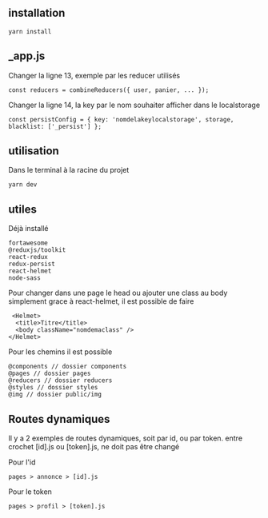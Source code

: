 ## installation
```
yarn install
```

## _app.js
Changer la ligne 13, exemple par les reducer utilisés
```
const reducers = combineReducers({ user, panier, ... });
```

Changer la ligne 14, la key par le nom souhaiter afficher dans le localstorage
```
const persistConfig = { key: 'nomdelakeylocalstorage', storage, blacklist: ['_persist'] };
```

## utilisation
Dans le terminal à la racine du projet
```
yarn dev
```

## utiles
Déjà installé
```
fortawesome
@reduxjs/toolkit
react-redux
redux-persist
react-helmet
node-sass
```

Pour changer dans une page le head ou ajouter une class au body simplement grace à react-helmet, il est possible de faire
```
 <Helmet>
  <title>Titre</title>
  <body className="nomdemaclass" />
</Helmet>
```

Pour les chemins il est possible
```
@components // dossier components
@pages // dossier pages
@reducers // dossier reducers
@styles // dossier styles
@img // dossier public/img
```

## Routes dynamiques
Il y a 2 exemples de routes dynamiques, soit par id, ou par token. entre crochet [id].js ou [token].js, ne doit pas être changé

Pour l'id
```
pages > annonce > [id].js
```

Pour le token
```
pages > profil > [token].js
```
